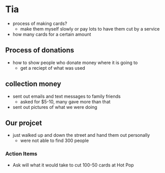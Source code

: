 # Tia
  + process of making cards?
    - make them myself slowly or pay lots to have them cut by a service  
  + how many cards for a certain amount

## Process of donations
  + how to show people who donate money where it is going to
    - get a reciept of what was used
## collection money
  + sent out emails and text messages to family friends
    - asked for $5-10, many gave more than that
  + sent out pictures of what we were doing

## Our projcet
  + just walked up and down the street and hand them out personally
    - were not able to find 300 people

### Action Items
  + Ask will what it would take to cut 100-50 cards at Hot Pop
